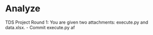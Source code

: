 # Analyze
TDS Project Round 1: You are given two attachments: execute.py and data.xlsx. - Commit execute.py af
